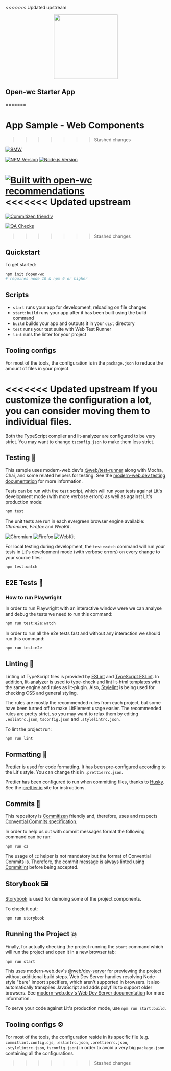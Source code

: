 <<<<<<< Updated upstream
<p align="center">
  <img width="200" src="https://open-wc.org/hero.png"></img>
</p>

## Open-wc Starter App
=======
# App Sample - Web Components
>>>>>>> Stashed changes

[![BMW](https://aleen42.github.io/badges/src/bmw.svg)](https://bmw.com)

[![NPM Version](https://img.shields.io/npm/v/npm.svg?style=flat)](https://nodejs.org/en/download/releases/)
[![Node.js Version](https://img.shields.io/node/v/npm.svg?style=flat)](https://nodejs.org/en/download/releases/)

[![Built with open-wc recommendations](https://img.shields.io/badge/built%20with-open--wc-blue.svg)](https://github.com/open-wc)
<<<<<<< Updated upstream
=======
[![Commitizen friendly](https://img.shields.io/badge/commitizen-friendly-brightgreen.svg)](http://commitizen.github.io/cz-cli/)

[![QA Checks](https://github.com/nmpcunha/music-player/actions/workflows/ci.yaml/badge.svg?branch=main)](https://github.com/nmpcunha/music-player/actions/workflows/ci.yaml)
>>>>>>> Stashed changes

## Quickstart

To get started:

```sh
npm init @open-wc
# requires node 10 & npm 6 or higher
```

## Scripts

- `start` runs your app for development, reloading on file changes
- `start:build` runs your app after it has been built using the build command
- `build` builds your app and outputs it in your `dist` directory
- `test` runs your test suite with Web Test Runner
- `lint` runs the linter for your project

## Tooling configs

For most of the tools, the configuration is in the `package.json` to reduce the amount of files in your project.

<<<<<<< Updated upstream
If you customize the configuration a lot, you can consider moving them to individual files.
=======
Both the TypeScript compiler and lit-analyzer are configured to be very strict. You may want to change `tsconfig.json` to make them less strict.

## Testing 🧪

This sample uses modern-web.dev's
[@web/test-runner](https://www.npmjs.com/package/@web/test-runner) along with
Mocha, Chai, and some related helpers for testing. See the
[modern-web.dev testing documentation](https://modern-web.dev/docs/test-runner/overview) for
more information.

Tests can be run with the `test` script, which will run your tests against Lit's development mode (with more verbose errors) as well as against Lit's production mode:

```bash
npm test
```

The unit tests are run in each evergreen browser engine available: _Chromium_, _Firefox_ and _WebKit_.

![Chromium](https://img.shields.io/badge/Chromium-4285F4?style=for-the-badge&logo=Google-chrome&logoColor=white) ![Firefox](https://img.shields.io/badge/Firefox-FF7139?style=for-the-badge&logo=Firefox-Browser&logoColor=white)
![WebKit](https://img.shields.io/badge/WebKit-FF1B2D?style=for-the-badge&logo=Safari&logoColor=white)

For local testing during development, the `test:watch` command will run your tests in Lit's development mode (with verbose errors) on every change to your source files:

```bash
npm test:watch
```

## E2E Tests 🤖

### How to run Playwright

In order to run Playwright with an interactive window were we can analyse and debug the tests we need to run this command:

```bash
npm run test:e2e:watch
```

In order to run all the e2e tests fast and without any interaction we should run this command:

```bash
npm run test:e2e
```

## Linting 🧹

Linting of TypeScript files is provided by [ESLint](eslint.org) and [TypeScript ESLint](https://github.com/typescript-eslint/typescript-eslint). In addition, [lit-analyzer](https://www.npmjs.com/package/lit-analyzer) is used to type-check and lint lit-html templates with the same engine and rules as lit-plugin. Also, [Stylelint](https://stylelint.io/) is being used for checking CSS and general styling.

The rules are mostly the recommended rules from each project, but some have been turned off to make LitElement usage easier. The recommended rules are pretty strict, so you may want to relax them by editing `.eslintrc.json`, `tsconfig.json` and `.stylelintrc.json`.

To lint the project run:

```bash
npm run lint
```

## Formatting 🧮

[Prettier](https://prettier.io/) is used for code formatting. It has been pre-configured according to the Lit's style. You can change this in `.prettierrc.json`.

Prettier has been configured to run when committing files, thanks to [Husky](https://typicode.github.io/husky/#/). See the [prettier.io](https://prettier.io/) site for instructions.

## Commits 📝

This repository is [Commitizen](https://commitizen-tools.github.io/commitizen/) friendly and, therefore, uses and respects [Convential Commits specification](https://www.conventionalcommits.org/en/v1.0.0/).

In order to help us out with commit messages format the following command can be run:

```bash
npm run cz
```

The usage of `cz` helper is not mandatory but the format of Convential Commits is. Therefore, the commit message is always linted using [Commitlint](https://commitlint.js.org/#/) before being accepted.

## Storybook 🖼️

[Storybook]() is used for demoing some of the project components.

To check it out:

```bash
npm run storybook
```

## Running the Project 💥

Finally, for actually checking the project running the `start` command which will run the project and open it in a new browser tab:

```bash
npm run start
```

This uses modern-web.dev's [@web/dev-server](https://www.npmjs.com/package/@web/dev-server) for previewing the project without additional build steps. Web Dev Server handles resolving Node-style "bare" import specifiers, which aren't supported in browsers. It also automatically transpiles JavaScript and adds polyfills to support older browsers. See [modern-web.dev's Web Dev Server documentation](https://modern-web.dev/docs/dev-server/overview/) for more information.

To serve your code against Lit's production mode, use `npm run start:build`.

## Tooling configs ⚙️

For most of the tools, the configuration reside in its specific file (e.g. `commitlint.config.cjs`, `.eslintrc.json`, `.prettierrc.json`, `.stylelintrc.json`, `tsconfig.json`) in order to avoid a very big `package.json` containing all the configurations.
>>>>>>> Stashed changes
